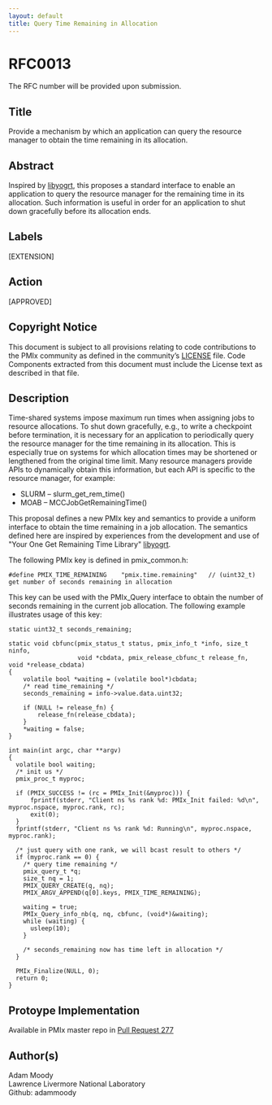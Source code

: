 ```yaml
---
layout: default
title: Query Time Remaining in Allocation
---
```


RFC0013
=======

The RFC number will be provided upon submission.

Title
-----

Provide a mechanism by which an application can query the resource
manager to obtain the time remaining in its allocation.

Abstract
--------

Inspired by [libyogrt](https://github.com/LLNL/libyogrt), this proposes
a standard interface to enable an application to query the resource
manager for the remaining time in its allocation. Such information is
useful in order for an application to shut down gracefully before its
allocation ends.

Labels
------

\[EXTENSION\]

Action
------

\[APPROVED\]

Copyright Notice
----------------

This document is subject to all provisions relating to code
contributions to the PMIx community as defined in the community’s
[LICENSE](https://github.com/pmix/RFCs/tree/master/LICENSE) file. Code
Components extracted from this document must include the License text as
described in that file.

Description
-----------

Time-shared systems impose maximum run times when assigning jobs to
resource allocations. To shut down gracefully, e.g., to write a
checkpoint before termination, it is necessary for an application to
periodically query the resource manager for the time remaining in its
allocation. This is especially true on systems for which allocation
times may be shortened or lengthened from the original time limit. Many
resource managers provide APIs to dynamically obtain this information,
but each API is specific to the resource manager, for example:

-   SLURM – slurm\_get\_rem\_time()
-   MOAB – MCCJobGetRemainingTime()

This proposal defines a new PMIx key and semantics to provide a uniform
interface to obtain the time remaining in a job allocation. The
semantics defined here are inspired by experiences from the development
and use of "Your One Get Remaining Time Library"
[libyogrt](https://github.com/LLNL/libyogrt).

The following PMIx key is defined in pmix\_common.h:

    #define PMIX_TIME_REMAINING    "pmix.time.remaining"   // (uint32_t) get number of seconds remaining in allocation

This key can be used with the PMIx\_Query interface to obtain the number
of seconds remaining in the current job allocation. The following
example illustrates usage of this key:

    static uint32_t seconds_remaining;

    static void cbfunc(pmix_status_t status, pmix_info_t *info, size_t ninfo,
                       void *cbdata, pmix_release_cbfunc_t release_fn, void *release_cbdata)
    {
        volatile bool *waiting = (volatile bool*)cbdata;
        /* read time_remaining */
        seconds_remaining = info->value.data.uint32;

        if (NULL != release_fn) {
            release_fn(release_cbdata);
        }
        *waiting = false;
    }

    int main(int argc, char **argv)
    {
      volatile bool waiting;
      /* init us */
      pmix_proc_t myproc;

      if (PMIX_SUCCESS != (rc = PMIx_Init(&myproc))) {
          fprintf(stderr, "Client ns %s rank %d: PMIx_Init failed: %d\n", myproc.nspace, myproc.rank, rc);
          exit(0);
      }
      fprintf(stderr, "Client ns %s rank %d: Running\n", myproc.nspace, myproc.rank);

      /* just query with one rank, we will bcast result to others */
      if (myproc.rank == 0) {
        /* query time remaining */
        pmix_query_t *q;
        size_t nq = 1;
        PMIX_QUERY_CREATE(q, nq);
        PMIX_ARGV_APPEND(q[0].keys, PMIX_TIME_REMAINING);

        waiting = true;
        PMIx_Query_info_nb(q, nq, cbfunc, (void*)&waiting);
        while (waiting) {
          usleep(10);
        }

        /* seconds_remaining now has time left in allocation */
      }

      PMIx_Finalize(NULL, 0);
      return 0;
    }

Protoype Implementation
-----------------------

Available in PMIx master repo in [Pull Request
277](https://github.com/pmix/master/pull/277)

Author(s)
---------

Adam Moody  
Lawrence Livermore National Laboratory  
Github: adammoody

